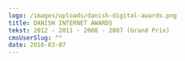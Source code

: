```yaml
---
logo: /images/uploads/danish-digital-awards.png
title: DANISH INTERNET AWARDS
tekst: 2012 - 2011 - 2008 - 2007 (Grand Prix)
cmsUserSlug: ""
date: 2016-03-07 
---
```


